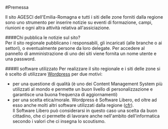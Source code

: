 #Premessa

Il sito AGESCI dell'Emilia-Romagna e tutti i siti delle zone forniti dalla regione sono uno strumento per inserire notizie su eventi di formazione, campi, riunioni e ogni altra attività relativa all'assiciazione.  

####Chi pubblica le notizie sul sito?  
Per il sito regionale pubblicano i responsabili, gli incaricati (alle branche o ai settori), o eventualmente persone da loro delegate.
Per accedere al pannello di amministrazione di uno dei siti viene fornita un nome utente e una password.

####Il software utilizzato
Per realizzare il sito regionale e i siti delle zone si è scelto di utilizzare [Wordpress](www.wordpress.org) per due motivi:  
* per una questione di qualità (è uno dei Content Management System più utilizzati al mondo e permette un buon livello di personalizzazione e garantisce una buona frequenza di aggiornamenti)
* per una scelta etica/morale. Wordpress è Software Libero, ed oltre ad esso anche molti altri software utilizzati dalla regione ([cfr](http://www.emiroagesci.it/2011/08/30/opensource/)).  
Il Software Libero può considerarsi in questo caso una scelta da buon cittadino, che ci permette di lavorare anche nell'ambito dell'informatica secondo i valori che ci insegna lo scoutismo.